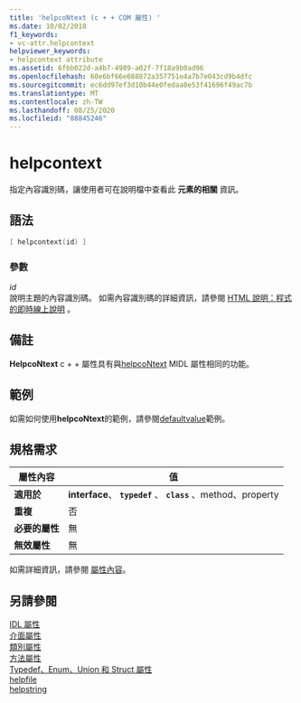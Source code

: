 ```yaml
---
title: 'helpcoNtext (c + + COM 屬性) '
ms.date: 10/02/2018
f1_keywords:
- vc-attr.helpcontext
helpviewer_keywords:
- helpcontext attribute
ms.assetid: 6fbb022d-a4b7-4989-a02f-7f18a9b0ad96
ms.openlocfilehash: 60e6bf66e088872a357751e4a7b7e043cd9b4dfc
ms.sourcegitcommit: ec6dd97ef3d10b44e0fedaa8e53f41696f49ac7b
ms.translationtype: MT
ms.contentlocale: zh-TW
ms.lasthandoff: 08/25/2020
ms.locfileid: "88845246"
---
```

# <a name="helpcontext"></a>helpcontext

指定內容識別碼，讓使用者可在說明檔中查看此 **元素的相關** 資訊。

## <a name="syntax"></a>語法

```cpp
[ helpcontext(id) ]
```

### <a name="parameters"></a>參數

*id*<br/>
說明主題的內容識別碼。 如需內容識別碼的詳細資訊，請參閱 [HTML 說明：程式的即時線上說明](../../mfc/html-help-context-sensitive-help-for-your-programs.md) 。

## <a name="remarks"></a>備註

**HelpcoNtext** c + + 屬性具有與[helpcoNtext](/windows/win32/Midl/helpcontext) MIDL 屬性相同的功能。

## <a name="example"></a>範例

如需如何使用**helpcoNtext**的範例，請參閱[defaultvalue](defaultvalue.md)範例。

## <a name="requirements"></a>規格需求

| 屬性內容 | 值 |
|-|-|
|**適用於**|**interface**、 **`typedef`** 、 **`class`** 、method、property|
|**重複**|否|
|**必要的屬性**|無|
|**無效屬性**|無|

如需詳細資訊，請參閱 [屬性內容](cpp-attributes-com-net.md#contexts)。

## <a name="see-also"></a>另請參閱

[IDL 屬性](idl-attributes.md)<br/>
[介面屬性](interface-attributes.md)<br/>
[類別屬性](class-attributes.md)<br/>
[方法屬性](method-attributes.md)<br/>
[Typedef、Enum、Union 和 Struct 屬性](typedef-enum-union-and-struct-attributes.md)<br/>
[helpfile](helpfile.md)<br/>
[helpstring](helpstring.md)
